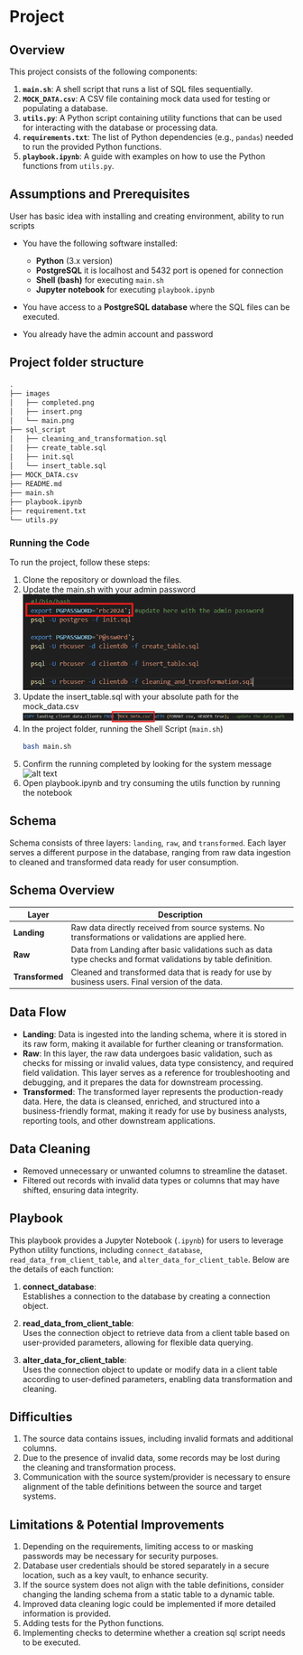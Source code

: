 # Project

## Overview
This project consists of the following components:

1. **`main.sh`**: A shell script that runs a list of SQL files sequentially.
2. **`MOCK_DATA.csv`**: A CSV file containing mock data used for testing or populating a database.
3. **`utils.py`**: A Python script containing utility functions that can be used for interacting with the database or processing data.
4. **`requirements.txt`**: The list of Python dependencies (e.g., `pandas`) needed to run the provided Python functions.
5. **`playbook.ipynb`**: A guide with examples on how to use the Python functions from `utils.py`.

## Assumptions and Prerequisites
User has basic idea with installing and creating environment, ability to run scripts

- You have the following software installed:
  - **Python** (3.x version)
  - **PostgreSQL** it is localhost and 5432 port is opened for connection
  - **Shell (bash)** for executing `main.sh`
  - **Jupyter notebook** for executing `playbook.ipynb`

- You have access to a **PostgreSQL database** where the SQL files can be executed.
- You already have the admin account and password

## Project folder structure

```
.
├── images
│   ├── completed.png
│   ├── insert.png
│   └── main.png
├── sql_script
│   ├── cleaning_and_transformation.sql
│   ├── create_table.sql
│   ├── init.sql
│   └── insert_table.sql
├── MOCK_DATA.csv
├── README.md
├── main.sh
├── playbook.ipynb
├── requirement.txt
└── utils.py
```

### Running the Code
To run the project, follow these steps:
1. Clone the repository or download the files. 
2. Update the main.sh with your admin password <br>
![alt text](images/main.png)
3. Update the insert_table.sql with your absolute path for the mock_data.csv <br>
![alt text](images/insert.png)
4. In the project folder, running the Shell Script (`main.sh`)
   ```bash
   bash main.sh
5. Confirm the running completed  by looking for the system message <br>
![alt text](images/completed.png)
6. Open playbook.ipynb and try consuming the utils function by running the notebook

## Schema
Schema consists of three layers: `landing`, `raw`, and `transformed`. Each layer serves a different purpose in the database, ranging from raw data ingestion to cleaned and transformed data ready for user consumption.

## Schema Overview

| **Layer**          | **Description**                                                                                          |
|--------------------|----------------------------------------------------------------------------------------------------------|
| **Landing**   | Raw data directly received from source systems. No transformations or validations are applied here.       |
| **Raw** | Data from Landing after basic validations such as data type checks and format validations by table definition. |
| **Transformed**  | Cleaned and transformed data that is ready for use by business users. Final version of the data. |

## Data Flow

- **Landing**: Data is ingested into the landing schema, where it is stored in its raw form, making it available for further cleaning or transformation.
- **Raw**: In this layer, the raw data undergoes basic validation, such as checks for missing or invalid values, data type consistency, and required field validation. This layer serves as a reference for troubleshooting and debugging, and it prepares the data for downstream processing.
- **Transformed**: The transformed layer represents the production-ready data. Here, the data is cleansed, enriched, and structured into a business-friendly format, making it ready for use by business analysts, reporting tools, and other downstream applications.

## Data Cleaning
- Removed unnecessary or unwanted columns to streamline the dataset.
- Filtered out records with invalid data types or columns that may have shifted, ensuring data integrity.

## Playbook

This playbook provides a Jupyter Notebook (`.ipynb`) for users to leverage Python utility functions, including `connect_database`, `read_data_from_client_table`, and `alter_data_for_client_table`. Below are the details of each function:

1. **connect_database**:  
   Establishes a connection to the database by creating a connection object.

2. **read_data_from_client_table**:  
   Uses the connection object to retrieve data from a client table based on user-provided parameters, allowing for flexible data querying.

3. **alter_data_for_client_table**:  
   Uses the connection object to update or modify data in a client table according to user-defined parameters, enabling data transformation and cleaning.

## Difficulties

1. The source data contains issues, including invalid formats and additional columns.
2. Due to the presence of invalid data, some records may be lost during the cleaning and transformation process.
3. Communication with the source system/provider is necessary to ensure alignment of the table definitions between the source and target systems.

## Limitations & Potential Improvements

1. Depending on the requirements, limiting access to or masking passwords may be necessary for security purposes.
2. Database user credentials should be stored separately in a secure location, such as a key vault, to enhance security.
3. If the source system does not align with the table definitions, consider changing the landing schema from a static table to a dynamic table.
4. Improved data cleaning logic could be implemented if more detailed information is provided.
5. Adding tests for the Python functions.
6. Implementing checks to determine whether a creation sql script needs to be executed.
